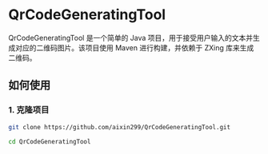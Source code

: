 # QrCodeGeneratingTool

QrCodeGeneratingTool 是一个简单的 Java 项目，用于接受用户输入的文本并生成对应的二维码图片。该项目使用 Maven 进行构建，并依赖于 ZXing 库来生成二维码。

## 如何使用

### 1. 克隆项目

```bash
git clone https://github.com/aixin299/QrCodeGeneratingTool.git

cd QrCodeGeneratingTool
